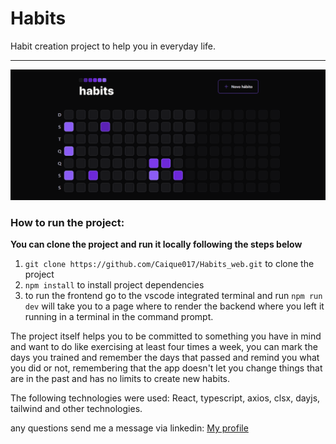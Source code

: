 <h1>Habits</h1>

Habit creation project to help you in everyday life.
<hr>

<img src="./Web/src/assets/Habits_screen.gif">

### How to run the project:

**You can clone the project and run it locally following the steps below**

1. `git clone https://github.com/Caique017/Habits_web.git` to clone the project
2. `npm install` to install project dependencies
3. to run the frontend go to the vscode integrated terminal and run `npm run dev` will take you to a page where to render the backend where you left it running in a terminal in the command prompt.
 
 <p>The project itself helps you to be committed to something you have in mind and want to do like exercising at least four times a week, you can mark the days you trained and remember the days that passed and remind you what you did or not, remembering that the app doesn't let you change things that are in the past and has no limits to create new habits.</p>

<p>The following technologies were used: React, typescript, axios, clsx, dayjs, tailwind and other technologies. </p>
  
<p> any questions send me a message via linkedin: <a href="https://www.linkedin.com/in/caique-nunes-624720202/" target="_blank">My profile</a> </p>
